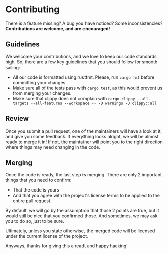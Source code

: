 # Contributing

There is a feature missing? A bug you have noticed? Some inconsistencies? **Contributions are welcome, and are encouraged!**

## Guidelines

We welcome your contributions, and we love to keep our code standards high. So, there are a few key guidelines that you should follow for smooth sailing:

- All our code is formatted using rustfmt. Please, run `cargo fmt` before committing your changes.
- Make sure all of the tests pass with `cargo test`, as this would prevent us from merging your changes.
- Make sure that clippy does not complain with `cargo clippy --all-targets --all-features --workspace -- -D warnings -D clippy::all`

## Review

Once you submit a pull request, one of the maintainers will have a look at it, and give you some feedback. If everything looks alright, we will be almost ready to merge it in! If not, the maintainer will point you to the right direction where things may need changing in the code.

## Merging

Once the code is ready, the last step is merging. There are only 2 important things that you need to confirm:

- That the code is yours
- And that you agree with the project's license terms to be applied to the entire pull request.

By default, we will go by the assumption that those 2 points are true, but it would still be nice that you confirmed those. And sometimes, we may ask you to do so, just to be sure.

Ultimately, unless you state otherwise, the merged code will be licensed under the current license of the project.

Anyways, thanks for giving this a read, and happy hacking!

